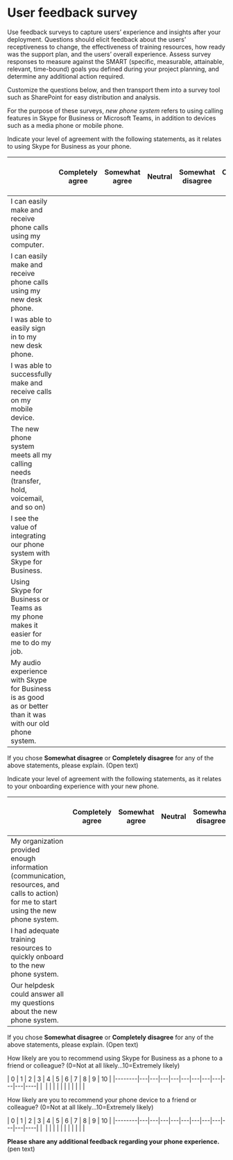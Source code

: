 # User feedback survey 

Use feedback surveys to capture users’ experience and insights after your deployment. Questions should elicit feedback about the users’ receptiveness to change, the effectiveness of training resources, how ready was the support plan, and the users’ overall experience. Assess survey responses to measure against the SMART (specific, measurable, attainable, relevant, time-bound) goals you defined during your project planning, and determine any additional action required.

Customize the questions below, and then transport them into a survey tool such as SharePoint for easy distribution and analysis.

[//]: # (Do we want to call out the WX phone? I deleted it from the questions because I haven't seen it referred to anywhere else.)
For the purpose of these surveys, *new phone system* refers to using calling features in Skype for Business or Microsoft Teams, in addition to devices such as a media phone or mobile phone.

Indicate your level of agreement with the following statements, as it relates to using Skype for Business as your phone. 

|     &nbsp;                              | Completely agree | Somewhat agree | Neutral | Somewhat disagree | Completely disagree | N/A or didn't use |
|--------------------------------------------------------------------------------------------------------------------------|----------------------|--------------------|-------------|-----------------------|-------------------------|------------------------|
| I can easily make and receive phone calls using my computer.                                                             |                      |                    |             |                       |                         |                        |
| I can easily make and receive phone calls using my new desk phone.                                              |                      |                    |             |                       |                         |                        |
| I was able to easily sign in to my new desk phone.                                                                              |                      |                    |             |                       |                         |                        |
| I was able to successfully make and receive calls on my mobile device.                                                   |                      |                    |             |                       |                         |                        |
| The new phone system meets all my calling needs (transfer, hold, voicemail, and so on)                                      |                      |                    |             |                       |                         |                        |
| I see the value of integrating our phone system with Skype for Business.                                                 |                      |                    |             |                       |                         |                        |
| Using Skype for Business or Teams as my phone makes it easier for me to do my job.                                          |                      |                    |             |                       |                         |                        |
| My audio experience with Skype for Business is as good as or better than it was with our old phone system.                   |                      |                    |             |                       |                         |                        |

If you chose **Somewhat disagree** or **Completely disagree** for any of the above statements, please explain. (Open text)

Indicate your level of agreement with the following statements, as it relates to your onboarding experience with your new phone.  

|          &nbsp;                  | Completely agree | Somewhat agree | Neutral | Somewhat disagree | Completely disagree | N/A or didn't use |
|----|----------------------|--------------------|-------------|-----------------------|-------------------------|------------------------|
| My organization provided enough information (communication, resources, and calls to action) for me to start using the new phone system. |                      |                    |             |                       |                         |                        |
| I had adequate training resources to quickly onboard to the new phone system.                                                          |                      |                    |             |                       |                         |                        |
| Our helpdesk could answer all my questions about the new phone system.                                                           |                      |                    |             |                       |                         |                        |

If you chose **Somewhat disagree** or **Completely disagree** for any of the above statements, please explain. (Open text)

How likely are you to recommend using Skype for Business as a phone to a friend or colleague? (0=Not at all likely...10=Extremely likely)

| 0      | 1 | 2 | 3 | 4 | 5 | 6 | 7 | 8 | 9 | 10 |
|--------|---|---|---|---|---|---|---|---|---|---|----|
|&nbsp; |&nbsp;|&nbsp;|&nbsp;|&nbsp;|&nbsp;|&nbsp;|&nbsp;|&nbsp;|&nbsp;|&nbsp;|

How likely are you to recommend your phone device to a friend or colleague? (0=Not at all likely...10=Extremely likely)  

| 0      | 1 | 2 | 3 | 4 | 5 | 6 | 7 | 8 | 9 | 10 |
|--------|---|---|---|---|---|---|---|---|---|---|----|
|&nbsp; |&nbsp;|&nbsp;|&nbsp;|&nbsp;|&nbsp;|&nbsp;|&nbsp;|&nbsp;|&nbsp;|&nbsp;|


**Please share any additional feedback regarding your phone experience.** (pen
text)

